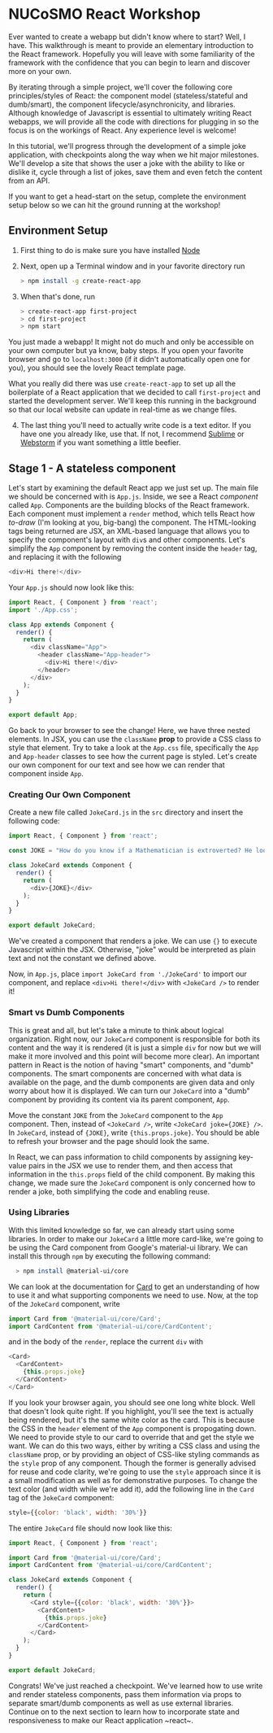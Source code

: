 # NUCoSMO React Workshop
Ever wanted to create a webapp but didn't know where to start? Well, I have. This walkthrough is meant to provide an elementary introduction to the React framework. Hopefully you will leave with some familiarity of the framework with the confidence that you can begin to learn and discover more on your own. 

By iterating through a simple project, we'll cover the following core principles/styles of React: the component model (stateless/stateful and dumb/smart), the component lifecycle/asynchronicity, and libraries. Although knowledge of Javascript is essential to ultimately writing React webapps, we will provide all the code with directions for plugging in so the focus is on the workings of React. Any experience level is welcome!

In this tutorial, we'll progress through the development of a simple joke application, with checkpoints along the way when we hit major milestones. We'll develop a site that shows the user a joke with the ability to like or dislike it, cycle through a list of jokes, save them and even fetch the content from an API.

If you want to get a head-start on the setup, complete the environment setup below so we can hit the ground running at the workshop!

## Environment Setup
1. First thing to do is make sure you have installed [Node](https://nodejs.org/en/download/)
2. Next, open up a Terminal window and in your favorite directory run

    ```bash
    > npm install -g create-react-app
    ```

3. When that's done, run

    ```bash
    > create-react-app first-project
    > cd first-project
    > npm start
    ```

You just made a webapp! It might not do much and only be accessible on your own computer but ya know, baby steps. If you open your favorite browser and go to `localhost:3000` (if it didn't automatically open one for you), you should see the lovely React template page.

What you really did there was use `create-react-app` to set up all the boilerplate of a React application that we decided to call `first-project` and started the development server. We'll keep this running in the background so that our local website can update in real-time as we change files.

4. The last thing you'll need to actually write code is a text editor. If you have one you already like, use that. If not, I recommend [Sublime](https://www.sublimetext.com/3) or [Webstorm](https://www.jetbrains.com/webstorm/download) if you want something a little beefier.

## Stage 1 - A stateless component
Let's start by examining the default React app we just set up. The main file we should be concerned with is `App.js`. Inside, we see a React _component_ called `App`. Components are the building blocks of the React framework. Each component must implement a `render` method, which tells React how _to-draw_ (I'm looking at you, big-bang) the component. The HTML-looking tags being returned are JSX, an XML-based language that allows you to specify the component's layout with `div`s and other components. Let's simplify the `App` component by removing the content inside the `header` tag, and replacing it with the following

```javascript
<div>Hi there!</div>
```

Your `App.js` should now look like this:

```javascript
import React, { Component } from 'react';
import './App.css';

class App extends Component {
  render() {
    return (
      <div className="App">
        <header className="App-header">
          <div>Hi there!</div>
        </header>
      </div>
    );
  }
}

export default App;
```

Go back to your browser to see the change! Here, we have three nested elements. In JSX, you can use the `className` **prop** to provide a CSS class to style that element. Try to take a look at the `App.css` file, specifically the `App` and `App-header` classes to see how the current page is styled. Let's create our own component for our text and see how we can render that component inside `App`.

### Creating Our Own Component

Create a new file called `JokeCard.js` in the `src` directory and insert the following code:

```javascript
import React, { Component } from 'react';

const JOKE = "How do you know if a Mathematician is extroverted? He looks at your shoes!"

class JokeCard extends Component {
  render() {
    return (
      <div>{JOKE}</div>
    );
  }
}

export default JokeCard;
```

We've created a component that renders a joke. We can use `{}` to execute Javascript within the JSX. Otherwise, "joke" would be interpreted as plain text and not the constant we defined above.

Now, in `App.js`, place `import JokeCard from './JokeCard'` to import our component, and replace `<div>Hi there!</div>` with `<JokeCard />` to render it!

### Smart vs Dumb Components

This is great and all, but let's take a minute to think about logical organization. Right now, our `JokeCard` component is responsible for both its content and the way it is rendered (it is just a simple `div` for now but we will make it more involved and this point will become more clear). An important pattern in React is the notion of having "smart" components, and "dumb" components. The smart components are concerned with what data is available on the page, and the dumb components are given data and only worry about how it is displayed. We can turn our `JokeCard` into a "dumb" component by providing its content via its parent component, `App`.

Move the constant `JOKE` from the `JokeCard` component to the `App` component. Then, instead of `<JokeCard />`, write `<JokeCard joke={JOKE} />`. In `JokeCard`, instead of `{JOKE}`, write `{this.props.joke}`. You should be able to refresh your browser and the page should look the same.

In React, we can pass information to child components by assigning key-value pairs in the JSX we use to render them, and then access that information in the `this.props` field of the child component. By making this change, we made sure the `JokeCard` component is only concerned how to render a joke, both simplifying the code and enabling reuse.

### Using Libraries

With this limited knowledge so far, we can already start using some libraries. In order to make our `JokeCard` a little more card-like, we're going to be using the Card component from Google's material-ui library. We can install this through `npm` by executing the following command:

```bash
  > npm install @material-ui/core
```

We can look at the documentation for [Card](https://material-ui.com/demos/cards/) to get an understanding of how to use it and what supporting components we need to use.
Now, at the top of the `JokeCard` component, write

```javascript
import Card from '@material-ui/core/Card';
import CardContent from '@material-ui/core/CardContent';
```

and in the body of the `render`, replace the current `div` with

```javascript
<Card>
  <CardContent>
    {this.props.joke}
  </CardContent>
</Card>
```

If you look your browser again, you should see one long white block. Well that doesn't look quite right. If you highlight, you'll see the text is actually being rendered, but it's the same white color as the card. This is because the CSS in the `header` element of the `App` component is propogating down. We need to provide style to our card to override that and get the style we want. We can do this two ways, either by writing a CSS class and using the `className` prop, or by providing an object of CSS-like styling commands as the `style` prop of any component. Though the former is generally advised for reuse and code clarity, we're going to use the `style` approach since it is a small modification as well as for demonstrative purposes. To change the text color (and width while we're add it), add the following line in the `Card` tag of the `JokeCard` component:

```javascript
style={{color: 'black', width: '30%'}}
```

The entire `JokeCard` file should now look like this:

```javascript
import React, { Component } from 'react';

import Card from '@material-ui/core/Card';
import CardContent from '@material-ui/core/CardContent';

class JokeCard extends Component {
  render() {
    return (
      <Card style={{color: 'black', width: '30%'}}>
        <CardContent>
          {this.props.joke}
        </CardContent>
      </Card>
    );
  }
}

export default JokeCard;
```

Congrats! We've just reached a checkpoint. We've learned how to use write and render stateless components, pass them information via props to separate smart/dumb components as well as use external libraries. Continue on to the next section to learn how to incorporate state and responsiveness to make our React application ~react~.







